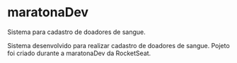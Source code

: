 # maratonaDev
Sistema para cadastro de doadores de sangue.

Sistema desenvolvido para realizar cadastro de doadores de sangue. Pojeto foi criado durante a maratonaDev da RocketSeat.
